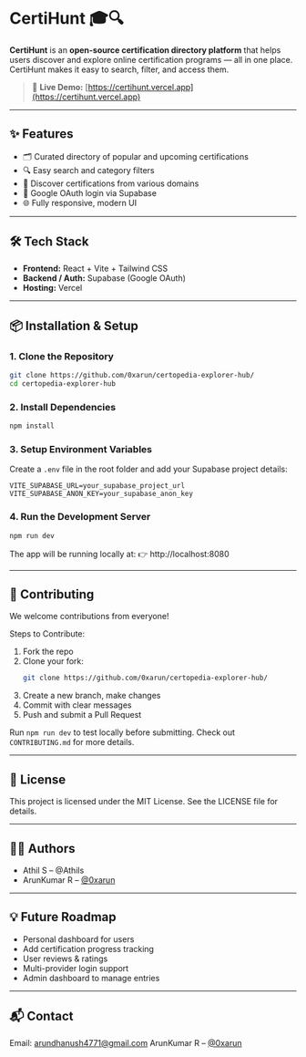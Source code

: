 # CertiHunt 🎓🔍

**CertiHunt** is an **open-source certification directory platform** that helps users discover and explore online certification programs — all in one place. CertiHunt makes it easy to search, filter, and access them.

> 🚀 **Live Demo:** [https://certihunt.vercel.app](https://certihunt.vercel.app)

---

## ✨ Features

- 🗂️ Curated directory of popular and upcoming certifications
- 🔍 Easy search and category filters
- 📌 Discover certifications from various domains
- 🔐 Google OAuth login via Supabase
- 🌐 Fully responsive, modern UI

---

## 🛠 Tech Stack

- **Frontend:** React + Vite + Tailwind CSS  
- **Backend / Auth:** Supabase (Google OAuth)  
- **Hosting:** Vercel

---

## 📦 Installation & Setup

### 1. Clone the Repository

```bash
git clone https://github.com/0xarun/certopedia-explorer-hub/
cd certopedia-explorer-hub
```

### 2. Install Dependencies

```bash
npm install
```

### 3. Setup Environment Variables

Create a `.env` file in the root folder and add your Supabase project details:

```env
VITE_SUPABASE_URL=your_supabase_project_url
VITE_SUPABASE_ANON_KEY=your_supabase_anon_key
```

### 4. Run the Development Server

```bash
npm run dev
```

The app will be running locally at:
👉 http://localhost:8080

---

## 🤝 Contributing

We welcome contributions from everyone!

Steps to Contribute:
1. Fork the repo
2. Clone your fork:
   ```bash
   git clone https://github.com/0xarun/certopedia-explorer-hub/
   ```
3. Create a new branch, make changes
4. Commit with clear messages
5. Push and submit a Pull Request

Run `npm run dev` to test locally before submitting.
Check out `CONTRIBUTING.md` for more details.

---

## 🧾 License

This project is licensed under the MIT License.
See the LICENSE file for details.

---

## 👨‍💻 Authors

- Athil S – @Athils
- ArunKumar R – [@0xarun](https://x.com/0xarun)
---

## 💡 Future Roadmap

- Personal dashboard for users
- Add certification progress tracking
- User reviews & ratings
- Multi-provider login support
- Admin dashboard to manage entries

---

## 📬 Contact

Email: arundhanush4771@gmail.com 
ArunKumar R – [@0xarun](https://x.com/0xarun)
